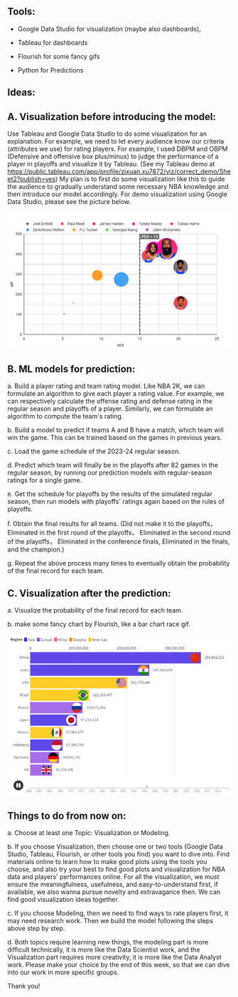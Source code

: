 ## Tools: 

* Google Data Studio for visualization (maybe also dashboards),

* Tableau for dashboards

* Flourish for some fancy gifs

* Python for Predictions


## Ideas: 

## A. Visualization before introducing the model:

Use Tableau and Google Data Studio to do some visualization for an explanation. For example, we need to let every audience know our criteria (attributes we use) for rating players. For example, I used DBPM and OBPM (Defensive and offensive box plus/minus) to judge the performance of a player in playoffs and visualize it by Tableau. (See my Tableau demo at https://public.tableau.com/app/profile/zixuan.xu7872/viz/correct_demo/Sheet2?publish=yes) My plan is to first do some visualization like this to guide the audience to gradually understand some necessary NBA knowledge and then introduce our model accordingly.
For demo visualization using Google Data Studio, please see the picture below.


![Google Data Studio Demo](../demos/PHI_23_playoffs_performances.png)


## B. ML models for prediction:

a. Build a player rating and team rating model. Like NBA 2K, we can formulate an algorithm to give each player a rating value. For example, we can respectively calculate the offense rating and defense rating in the regular season and playoffs of a player. Similarly, we can formulate an algorithm to compute the team's rating.

b. Build a model to predict if teams A and B have a match, which team will win the game. This can be trained based on the games in previous years.

c. Load the game schedule of the 2023-24 regular season.

d. Predict which team will finally be in the playoffs after 82 games in the regular season, by running our prediction models with regular-season ratings for a single game.

e. Get the schedule for playoffs by the results of the simulated regular season, then run models with playoffs' ratings again based on the rules of playoffs.

f. Obtain the final results for all teams. (Did not make it to the playoffs， Eliminated in the first round of the playoffs， Eliminated in the second round of the playoffs， Eliminated in the conference finals, Eliminated in the finals, and the champion.) 

g. Repeat the above process many times to eventually obtain the probability of the final record for each team.


## C. Visualization after the prediction:

a. Visualize the probability of the final record for each team.

b. make some fancy chart by Flourish, like a bar chart race gif.

![Flourish Demo](../demos/Bar_Chart_Race.png)

## Things to do from now on:

a. Choose at least one Topic: Visualization or Modeling.

b. If you choose Visualization, then choose one or two tools (Google Data Studio, Tableau, Flourish, or other tools you find) you want to dive into. Find materials online to learn how to make good plots using the tools you choose, and also try your best to find good plots and visualization for NBA data and players' performances online. For all the visualization, we must ensure the meaningfulness, usefulness, and easy-to-understand first, if available, we also wanna pursue novelty and extravagance then. We can find good visualization ideas together. 

c. If you choose Modeling, then we need to find ways to rate players first, it may need research work. Then we build the model following the steps above step by step.

d. Both topics require learning new things, the modeling part is more difficult technically, it is more like the Data Scientist work, and the Visualization part requires more creativity,  it is more like the Data Analyst work. Please make your choice by the end of this week, so that we can dive into our work in more specific groups. 

Thank you!











